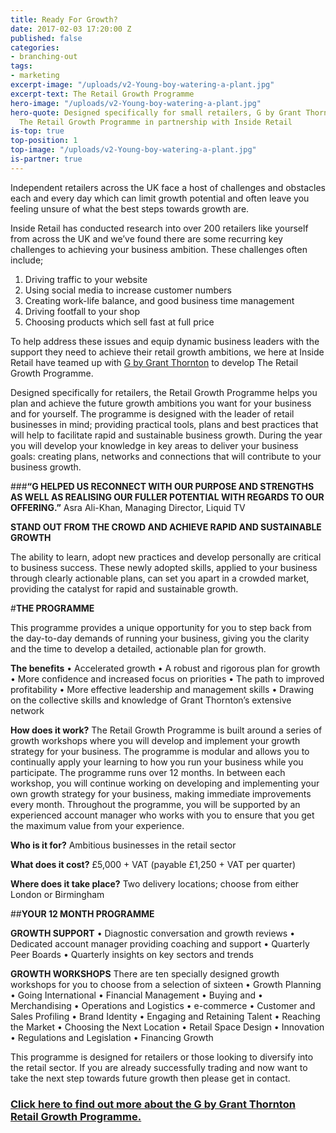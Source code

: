 ```yaml
---
title: Ready For Growth?
date: 2017-02-03 17:20:00 Z
published: false
categories:
- branching-out
tags:
- marketing
excerpt-image: "/uploads/v2-Young-boy-watering-a-plant.jpg"
excerpt-text: The Retail Growth Programme
hero-image: "/uploads/v2-Young-boy-watering-a-plant.jpg"
hero-quote: Designed specifically for small retailers, G by Grant Thornton has developed
  The Retail Growth Programme in partnership with Inside Retail
is-top: true
top-position: 1
top-image: "/uploads/v2-Young-boy-watering-a-plant.jpg"
is-partner: true
---
```


Independent retailers across the UK face a host of challenges and obstacles each and every day which can limit growth potential and often leave you feeling unsure of what the best steps towards growth are.

Inside Retail has conducted research into over 200 retailers like yourself from across the UK and we’ve found there are some recurring key challenges to achieving your business ambition. These challenges often include;

1. Driving traffic to your website
2. Using social media to increase customer numbers 
3. Creating work-life balance, and good business time management
4. Driving footfall to your shop
5. Choosing products which sell fast at full price

To help address these issues and equip dynamic business leaders with the support they need to achieve their retail growth ambitions, we here at Inside Retail have teamed up with [G by Grant Thornton](http://g.grantthornton.co.uk/about-us/) to develop The Retail Growth Programme.

Designed specifically for retailers, the Retail Growth Programme helps you plan and achieve the future growth ambitions you want for your business and for yourself.
The programme is designed with the leader of retail businesses in mind; providing practical tools, plans and best practices that will help to facilitate rapid and sustainable business growth. During the year you will develop your knowledge in key areas to deliver your business goals: creating plans, networks and connections that will contribute to your business growth.

###**“G HELPED US RECONNECT WITH OUR PURPOSE AND STRENGTHS AS WELL AS REALISING OUR FULLER POTENTIAL WITH REGARDS TO OUR OFFERING.”**
Asra Ali-Khan,
Managing Director, Liquid TV

**STAND OUT FROM THE CROWD AND ACHIEVE RAPID AND SUSTAINABLE GROWTH**

The ability to learn, adopt new practices and develop personally are critical to business success. These newly adopted skills, applied to your business through clearly actionable plans, can set you apart in a crowded market, providing the catalyst for rapid and sustainable growth.

#**THE PROGRAMME**

This programme provides a unique opportunity for you to step back from the day-to-day demands of running your business, giving you the clarity and the time to develop a detailed, actionable plan for growth.

**The benefits**
•	Accelerated growth
•	A robust and rigorous plan for growth
•	More confidence and increased focus on priorities
•	The path to improved profitability
•	More effective leadership and management skills
•	Drawing on the collective skills and knowledge of Grant Thornton’s extensive network


**How does it work?**
The Retail Growth Programme is built around a series of growth workshops where you will develop and implement your growth strategy for your business. The programme is modular and allows you to continually apply your learning to how you run your business while you participate. The programme runs over 12 months. In between each workshop, you will continue working on developing and implementing your own growth strategy for your business, making immediate improvements every month.
Throughout the programme, you will be supported by an experienced account manager who works with you to ensure that you get the maximum value from your experience.

**Who is it for?**
Ambitious businesses in the retail sector

**What does it cost?**
£5,000 + VAT (payable £1,250 + VAT per quarter)

**Where does it take place?**
Two delivery locations; choose from either London or Birmingham

##**YOUR 12 MONTH PROGRAMME**

**GROWTH SUPPORT**
•	Diagnostic conversation and growth reviews
•	Dedicated account manager providing coaching and support
•	Quarterly Peer Boards
•	Quarterly insights on key sectors and trends

**GROWTH WORKSHOPS**
There are ten specially designed growth workshops for you to choose from a selection of sixteen
•	Growth Planning
•	Going International
•	Financial Management
•	Buying and
•	Merchandising
•	Operations and Logistics
•	e-commerce
•	Customer and Sales Profiling
•	Brand Identity
•	Engaging and Retaining Talent
•	Reaching the Market
•	Choosing the Next Location
•	Retail Space Design
•	Innovation
•	Regulations and Legislation
•	Financing Growth

This programme is designed for retailers or those looking to diversify into the retail sector. If you are already successfully trading and now want to take the next step towards future growth then please get in contact.

### [Click here to find out more about the G by Grant Thornton Retail Growth Programme.](http://lp.events.ascential.com/IR-Client-Forms_Grant-Thornton-Page.html)


